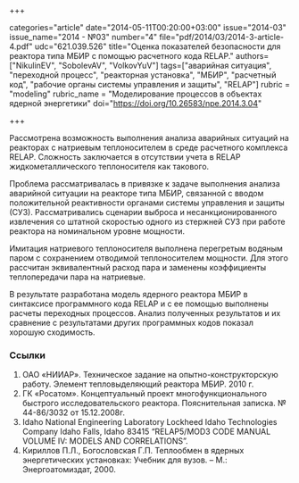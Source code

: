 +++

categories="article"
date="2014-05-11T00:20:00+03:00"
issue="2014-03"
issue_name="2014 - №03"
number="4"
file="pdf/2014/03/2014-3-article-4.pdf"
udc="621.039.526"
title="Оценка показателей безопасности для реактора типа МБИР с помощью расчетного кода RELAP."
authors=["NikulinEV", "SobolevAV", "VolkovYuV"]
tags=["аварийная ситуация", "переходной процесс", "реакторная установка", "МБИР", "расчетный код", "рабочие органы системы управления и защиты", "RELAP"]
rubric = "modeling"
rubric_name = "Моделирование процессов в объектах ядерной энергетики"
doi="https://doi.org/10.26583/npe.2014.3.04"

+++

Рассмотрена возможность выполнения анализа аварийных ситуаций на реакторах с натриевым теплоносителем в среде расчетного комплекса RELAP. Сложность заключается в отсутствии учета в RELAP жидкометаллического теплоносителя как такового.

Проблема рассматривалась в привязке к задаче выполнения анализа аварийной ситуации на реакторе типа МБИР, связанной с вводом положительной реактивности органами системы управления и защиты (СУЗ). Рассматривались сценарии выброса и несанкционированного извлечения со штатной скоростью одного из стержней СУЗ при работе реактора на номинальном уровне мощности.

Имитация натриевого теплоносителя выполнена перегретым водяным паром с сохранением отводимой теплоносителем мощности. Для этого рассчитан эквивалентный расход пара и заменены коэффициенты теплопередачи пара на натриевые.

В результате разработана модель ядерного реактора МБИР в синтаксисе программного кода RELAP и с ее помощью выполнены расчеты переходных процессов. Анализ полученных результатов и их сравнение с результатами других программных кодов показал хорошую сходимость.

### Ссылки

1. ОАО «НИИАР». Техническое задание на опытно-конструкторскую работу. Элемент тепловыделяющий реактора МБИР. 2010 г.
2. ГК «Росатом». Концептуальный проект многофункционального быстрого исследовательского реактора. Пояснительная записка. № 44-86/3032 от 15.12.2008г.
3. Idaho National Engineering Laboratory Lockheed Idaho Technologies Company Idaho Falls, Idaho 83415 “RELAP5/MOD3 CODE MANUAL VOLUME IV: MODELS AND CORRELATIONS”.
4. Кириллов П.Л., Богословская Г.П. Теплообмен в ядерных энергетических установках: Учебник для вузов. – М.: Энергоатомиздат, 2000.